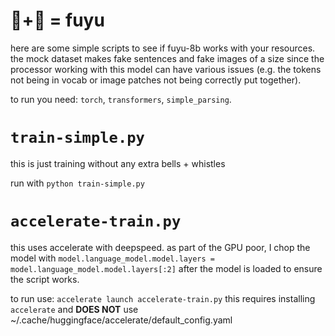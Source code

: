 
# 🍅+🍎 = fuyu

here are some simple scripts to see if fuyu-8b works with your resources.
the mock dataset makes fake sentences and fake images of a size since the processor working with this model can have various issues (e.g. the tokens not being in vocab or image patches not being correctly put together).

to run you need: `torch`, `transformers`, `simple_parsing`.

# `train-simple.py`
this is just training without any extra bells + whistles

run with `python train-simple.py`

# `accelerate-train.py`
this uses accelerate with deepspeed.
as part of the GPU poor, I chop the model with `model.language_model.model.layers = model.language_model.model.layers[:2]` after the model is loaded to ensure the script works.

to run use: `accelerate launch accelerate-train.py`
this requires installing `accelerate` and **DOES NOT** use ~/.cache/huggingface/accelerate/default_config.yaml